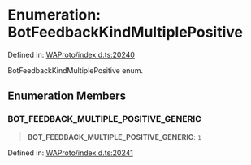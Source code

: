 # Enumeration: BotFeedbackKindMultiplePositive

Defined in: [WAProto/index.d.ts:20240](https://github.com/Fokusdotid/bail/blob/dad8cbc7bd41e0c17126095b0fc017b92c3d85cf/WAProto/index.d.ts#L20240)

BotFeedbackKindMultiplePositive enum.

## Enumeration Members

### BOT\_FEEDBACK\_MULTIPLE\_POSITIVE\_GENERIC

> **BOT\_FEEDBACK\_MULTIPLE\_POSITIVE\_GENERIC**: `1`

Defined in: [WAProto/index.d.ts:20241](https://github.com/Fokusdotid/bail/blob/dad8cbc7bd41e0c17126095b0fc017b92c3d85cf/WAProto/index.d.ts#L20241)
